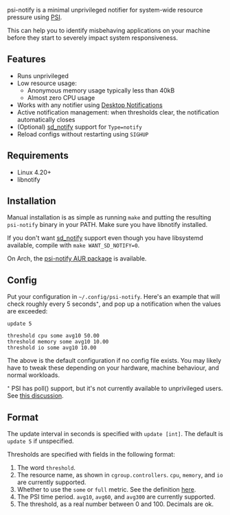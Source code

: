 psi-notify is a minimal unprivileged notifier for system-wide resource pressure
using [PSI](https://facebookmicrosites.github.io/psi/).

This can help you to identify misbehaving applications on your machine before
they start to severely impact system responsiveness.

## Features

- Runs unprivileged
- Low resource usage:
  - Anonymous memory usage typically less than 40kB
  - Almost zero CPU usage
- Works with any notifier using [Desktop
  Notifications](http://www.galago-project.org/specs/notification/0.9/index.html)
- Active notification management: when thresholds clear, the notification
  automatically closes
- (Optional) [sd_notify][] support for `Type=notify`
- Reload configs without restarting using `SIGHUP`

## Requirements

- Linux 4.20+
- libnotify

## Installation

Manual installation is as simple as running `make` and putting the resulting
`psi-notify` binary in your PATH. Make sure you have libnotify installed.

If you don't want [sd_notify][] support even though you have libsystemd available,
compile with `make WANT_SD_NOTIFY=0`.

On Arch, the [psi-notify AUR
package](https://aur.archlinux.org/packages/psi-notify/) is available.

## Config

Put your configuration in `~/.config/psi-notify`. Here's an example that will
check roughly every 5 seconds⁺, and pop up a notification when the values are
exceeded:

```
update 5

threshold cpu some avg10 50.00
threshold memory some avg10 10.00
threshold io some avg10 10.00
```

The above is the default configuration if no config file exists. You may likely
have to tweak these depending on your hardware, machine behaviour, and normal
workloads.

⁺ PSI has poll() support, but it's not currently available to unprivileged
users. See [this
discussion](https://lore.kernel.org/lkml/20200424153859.GA1481119@chrisdown.name).

## Format

The update interval in seconds is specified with `update [int]`. The default is
`update 5` if unspecified.

Thresholds are specified with fields in the following format:

1. The word `threshold`.
2. The resource name, as shown in `cgroup.controllers`. `cpu`, `memory`, and
   `io` are currently supported.
3. Whether to use the `some` or `full` metric. See the definition
   [here](https://facebookmicrosites.github.io/psi/docs/overview#pressure-metric-definitions).
4. The PSI time period. `avg10`, `avg60`, and `avg300` are currently supported.
5. The threshold, as a real number between 0 and 100. Decimals are ok.

[sd_notify]: https://www.freedesktop.org/software/systemd/man/sd_notify.html
